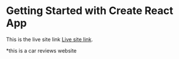 # Getting Started with Create React App

This is the live site link [Live site link](https://github.com/facebook/create-react-app).

*this is a car reviews website